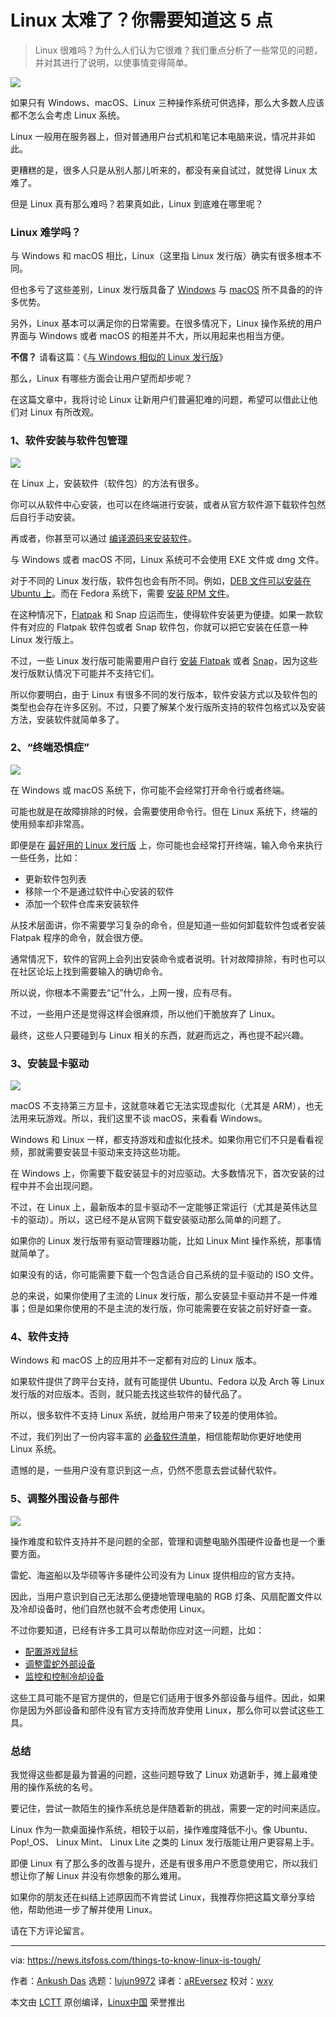 [#]: subject: "5 Things to Know When Someone Says Linux is Tough"
[#]: via: "https://news.itsfoss.com/things-to-know-linux-is-tough/"
[#]: author: "Ankush Das https://news.itsfoss.com/author/ankush/"
[#]: collector: "lujun9972"
[#]: translator: "aREversez"
[#]: reviewer: "wxy"
[#]: publisher: " "
[#]: url: " "

Linux 太难了？你需要知道这 5 点
======

> Linux 很难吗？为什么人们认为它很难？我们重点分析了一些常见的问题，并对其进行了说明，以使事情变得简单。

![](https://i0.wp.com/news.itsfoss.com/wp-content/uploads/2022/03/linux-is-tough.png?w=1200&ssl=1)

如果只有 Windows、macOS、Linux 三种操作系统可供选择，那么大多数人应该都不怎么会考虑 Linux 系统。

Linux 一般用在服务器上，但对普通用户台式机和笔记本电脑来说，情况并非如此。

更糟糕的是，很多人只是从别人那儿听来的，都没有亲自试过，就觉得 Linux 太难了。

但是 Linux 真有那么难吗？若果真如此，Linux 到底难在哪里呢？

### Linux 难学吗？

与 Windows 和 macOS 相比，Linux（这里指 Linux 发行版）确实有很多根本不同。

但也多亏了这些差别，Linux 发行版具备了 [Windows][1] 与 [macOS][2] 所不具备的的许多优势。

另外，Linux 基本可以满足你的日常需要。在很多情况下，Linux 操作系统的用户界面与 Windows 或者 macOS 的相差并不大，所以用起来也相当方便。

**不信？** 请看这篇：《[与 Windows 相似的 Linux 发行版][3]》

那么，Linux 有哪些方面会让用户望而却步呢？

在这篇文章中，我将讨论 Linux 让新用户们普遍犯难的问题，希望可以借此让他们对 Linux 有所改观。

### 1、软件安装与软件包管理

![][4]

在 Linux 上，安装软件（软件包）的方法有很多。

你可以从软件中心安装，也可以在终端进行安装，或者从官方软件源下载软件包然后自行手动安装。

再或者，你甚至可以通过 [编译源码来安装软件][5]。

与 Windows 或者 macOS 不同，Linux 系统可不会使用 EXE 文件或 dmg 文件。

对于不同的 Linux 发行版，软件包也会有所不同。例如，[DEB 文件可以安装在 Ubuntu 上][6]。而在 Fedora 系统下，需要 [安装 RPM 文件][7]。

在这种情况下，[Flatpak][8] 和 Snap 应运而生，使得软件安装更为便捷。如果一款软件有对应的 Flatpak 软件包或者 Snap 软件包，你就可以把它安装在任意一种 Linux 发行版上。

不过，一些 Linux 发行版可能需要用户自行 [安装 Flatpak][9] 或者 [Snap][10]，因为这些发行版默认情况下可能并不支持它们。

所以你要明白，由于 Linux 有很多不同的发行版本，软件安装方式以及软件包的类型也会存在许多区别。不过，只要了解某个发行版所支持的软件包格式以及安装方法，安装软件就简单多了。

### 2、“终端恐惧症”

![][16]

在 Windows 或 macOS 系统下，你可能不会经常打开命令行或者终端。

可能也就是在故障排除的时候，会需要使用命令行。但在 Linux 系统下，终端的使用频率却非常高。

即便是在 [最好用的 Linux 发行版][11] 上，你可能也会经常打开终端，输入命令来执行一些任务，比如：

  * 更新软件包列表
  * 移除一个不是通过软件中心安装的软件
  * 添加一个软件仓库来安装软件

从技术层面讲，你不需要学习复杂的命令，但是知道一些如何卸载软件包或者安装 Flatpak 程序的命令，就会很方便。

通常情况下，软件的官网上会列出安装命令或者说明。针对故障排除，有时也可以在社区论坛上找到需要输入的确切命令。

所以说，你根本不需要去“记”什么，上网一搜，应有尽有。

不过，一些用户还是觉得这样会很麻烦，所以他们干脆放弃了 Linux。

最终，这些人只要碰到与 Linux 相关的东西，就避而远之，再也提不起兴趣。

### 3、安装显卡驱动

![][17]

macOS 不支持第三方显卡，这就意味着它无法实现虚拟化（尤其是 ARM），也无法用来玩游戏。所以，我们这里不谈 macOS，来看看 Windows。

Windows 和 Linux 一样，都支持游戏和虚拟化技术。如果你用它们不只是看看视频，那就需要安装显卡驱动来支持这些功能。

在 Windows 上，你需要下载安装显卡的对应驱动。大多数情况下，首次安装的过程中并不会出现问题。

不过，在 Linux 上，最新版本的显卡驱动不一定能够正常运行（尤其是英伟达显卡的驱动）。所以，这已经不是从官网下载安装驱动那么简单的问题了。

如果你的 Linux 发行版带有驱动管理器功能，比如 Linux Mint 操作系统，那事情就简单了。

如果没有的话，你可能需要下载一个包含适合自己系统的显卡驱动的 ISO 文件。

总的来说，如果你使用了主流的 Linux 发行版，那么安装显卡驱动并不是一件难事；但是如果你使用的不是主流的发行版，你可能需要在安装之前好好查一查。

### 4、软件支持

Windows 和 macOS 上的应用并不一定都有对应的 Linux 版本。

如果软件提供了跨平台支持，就有可能提供 Ubuntu、Fedora 以及 Arch 等 Linux 发行版的对应版本。否则，就只能去找这些软件的替代品了。

所以，很多软件不支持 Linux 系统，就给用户带来了较差的使用体验。

不过，我们列出了一份内容丰富的 [必备软件清单][12]，相信能帮助你更好地使用 Linux 系统。

遗憾的是，一些用户没有意识到这一点，仍然不愿意去尝试替代软件。

### 5、调整外围设备与部件

![][18]

操作难度和软件支持并不是问题的全部，管理和调整电脑外围硬件设备也是一个重要方面。

雷蛇、海盗船以及华硕等许多硬件公司没有为 Linux 提供相应的官方支持。

因此，当用户意识到自己无法那么便捷地管理电脑的 RGB 灯条、风扇配置文件以及冷却设备时，他们自然也就不会考虑使用 Linux。

不过你要知道，已经有许多工具可以帮助你应对这一问题，比如：

  * [配置游戏鼠标][13]
  * [调整雷蛇外部设备][14]
  * [监控和控制冷却设备][15]

这些工具可能不是官方提供的，但是它们适用于很多外部设备与组件。因此，如果你是因为外部设备和部件没有官方支持而放弃使用 Linux，那么你可以尝试这些工具。

### 总结

我觉得这些都是最为普遍的问题，这些问题导致了 Linux 劝退新手，摊上最难使用的操作系统的名号。

要记住，尝试一款陌生的操作系统总是伴随着新的挑战，需要一定的时间来适应。

Linux 作为一款桌面操作系统，相较于以前，操作难度降低不小。像 Ubuntu、 Pop!_OS、 Linux Mint、 Linux Lite 之类的 Linux 发行版能让用户更容易上手。

即便 Linux 有了那么多的改善与提升，还是有很多用户不愿意使用它，所以我们想让你了解 Linux 并没有你想象的那么难用。

如果你的朋友还在纠结上述原因而不肯尝试 Linux，我推荐你把这篇文章分享给他，帮助他进一步了解并使用 Linux。

请在下方评论留言。

--------------------------------------------------------------------------------

via: https://news.itsfoss.com/things-to-know-linux-is-tough/

作者：[Ankush Das][a]
选题：[lujun9972][b]
译者：[aREversez](https://github.com/aREversez)
校对：[wxy](https://github.com/wxy)

本文由 [LCTT](https://github.com/LCTT/TranslateProject) 原创编译，[Linux中国](https://linux.cn/) 荣誉推出

[a]: https://news.itsfoss.com/author/ankush/
[b]: https://github.com/lujun9972
[1]: https://itsfoss.com/linux-better-than-windows/
[2]: https://itsfoss.com/linux-vs-mac/
[3]: https://itsfoss.com/windows-like-linux-distributions/
[4]: https://i0.wp.com/news.itsfoss.com/wp-content/uploads/2022/02/appimage-illustration.png?w=1000&ssl=1
[5]: https://itsfoss.com/install-software-from-source-code/
[6]: https://itsfoss.com/install-deb-files-ubuntu/
[7]: https://itsfoss.com/install-rpm-files-fedora/
[8]: https://itsfoss.com/what-is-flatpak/
[9]: https://itsfoss.com/flatpak-guide/
[10]: https://itsfoss.com/use-snap-packages-ubuntu-16-04/
[11]: https://itsfoss.com/best-linux-distributions/
[12]: https://itsfoss.com/essential-linux-applications/
[13]: https://itsfoss.com/piper-configure-gaming-mouse-linux/
[14]: https://itsfoss.com/set-up-razer-devices-linux/
[15]: https://itsfoss.com/coolero/
[16]: https://i0.wp.com/news.itsfoss.com/wp-content/uploads/2022/03/terminal-illustration.png?w=1000&ssl=1
[17]: https://i0.wp.com/news.itsfoss.com/wp-content/uploads/2022/03/gpu-illustration.png?w=1000&ssl=1
[18]: https://i0.wp.com/news.itsfoss.com/wp-content/uploads/2022/03/components-illustration.png?w=1000&ssl=1
